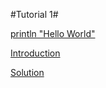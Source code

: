 #Tutorial 1#

<a href="javascript:pasteCode('println &quot;Hello World&quot;')" title="Paste this code in REPL">println "Hello World"</a>

<a href="javascript:navigateTutorial(2)">Introduction</a>

<a href="javascript:pasteCode('println &quot;Hello World&quot;;println &quot;Hello Second&quot;')" title="Paste this code in REPL">Solution</a>
